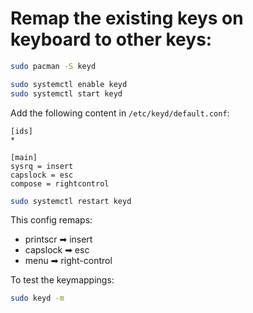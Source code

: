 # Remap the existing keys on keyboard to other keys:

```bash
sudo pacman -S keyd
```

```bash
sudo systemctl enable keyd
sudo systemctl start keyd
```

Add the following content in `/etc/keyd/default.conf`:

```
[ids]
*

[main]
sysrq = insert
capslock = esc
compose = rightcontrol

```

```bash
sudo systemctl restart keyd

```
This config remaps: 
- printscr ➡ insert
- capslock ➡ esc
- menu ➡ right-control

To test the keymappings:

```bash
sudo keyd -m
```
